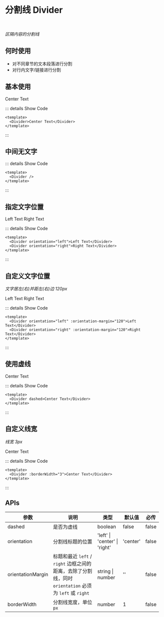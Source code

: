 # 分割线 Divider

<BackTop />
<Watermark fullscreen content="Vue Amazing UI" />

<br/>

*区隔内容的分割线*

## 何时使用

- 对不同章节的文本段落进行分割
- 对行内文字/链接进行分割

## 基本使用

<Divider>Center Text</Divider>

::: details Show Code

```vue
<template>
  <Divider>Center Text</Divider>
</template>
```

:::

## 中间无文字

<Divider />

::: details Show Code

```vue
<template>
  <Divider />
</template>
```

:::

## 指定文字位置

<Divider orientation="left">Left Text</Divider>
<Divider orientation="right">Right Text</Divider>

::: details Show Code

```vue
<template>
  <Divider orientation="left">Left Text</Divider>
  <Divider orientation="right">Right Text</Divider>
</template>
```

:::

## 自定义文字位置

*文字居左(右)并距左(右)边 120px*

<Divider orientation="left" :orientation-margin="120">Left Text</Divider>
<Divider orientation="right" :orientation-margin="120">Right Text</Divider>

::: details Show Code

```vue
<template>
  <Divider orientation="left" :orientation-margin="120">Left Text</Divider>
  <Divider orientation="right" :orientation-margin="120">Right Text</Divider>
</template>
```

:::

## 使用虚线

<Divider dashed>Center Text</Divider>

::: details Show Code

```vue
<template>
  <Divider dashed>Center Text</Divider>
</template>
```

:::

## 自定义线宽

*线宽 3px*

<Divider :borderWidth="3">Center Text</Divider>

::: details Show Code

```vue
<template>
  <Divider :borderWidth="3">Center Text</Divider>
</template>
```

:::

## APIs

参数 | 说明 | 类型 | 默认值 | 必传
-- | -- | -- | -- | --
dashed | 是否为虚线 | boolean | false | false
orientation | 分割线标题的位置 | 'left' &#124; 'center' &#124; 'right' | 'center' | false
orientationMargin | 标题和最近 `left` / `right` 边框之间的距离，去除了分割线，同时 `orientation` 必须为 `left` 或 `right` | string &#124; number | '' | false
borderWidth | 分割线宽度，单位`px` | number | 1 | false
